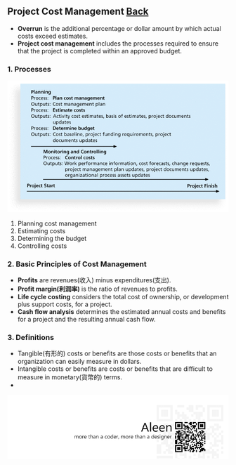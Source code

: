 ## Project Cost Management	[Back](./../projectManagement.md)

-  **Overrun** is the additional percentage or dollar amount by which actual costs exceed estimates.
- **Project cost management** includes the processes required to ensure that the project is completed within an approved budget.

### 1. Processes

<img src="./processes.png">

1. Planning cost management
2. Estimating costs
3. Determining the budget
4. Controlling costs

### 2. Basic Principles of Cost Management

- **Profits** are revenues(收入) minus expenditures(支出).
- **Profit margin(利润率)** is the ratio of revenues to profits.
- **Life cycle costing** considers the total cost of ownership, or development plus support costs, for a project.
- **Cash flow analysis** determines the estimated annual costs and benefits for a project and the resulting annual cash flow.

### 3. Definitions

- Tangible(有形的) costs or benefits are those costs or benefits that an organization can easily measure in dollars.
- Intangible costs or benefits are costs or benefits that are difficult to measure in monetary(貨幣的) terms.
- 

<a href="http://aleen42.github.io/" target="_blank" ><img src="./../../pic/tail.gif"></a>
